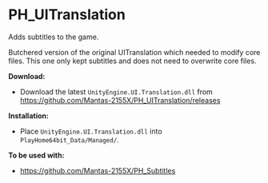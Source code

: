 # PH_UITranslation

Adds subtitles to the game.

Butchered version of the original UITranslation which needed to modify core files.
This one only kept subtitles and does not need to overwrite core files.

**Download:**  
* Download the latest `UnityEngine.UI.Translation.dll` from https://github.com/Mantas-2155X/PH_UITranslation/releases   

**Installation:**  
* Place `UnityEngine.UI.Translation.dll` into `PlayHome64bit_Data/Managed/`.  

**To be used with:**  
* https://github.com/Mantas-2155X/PH_Subtitles
